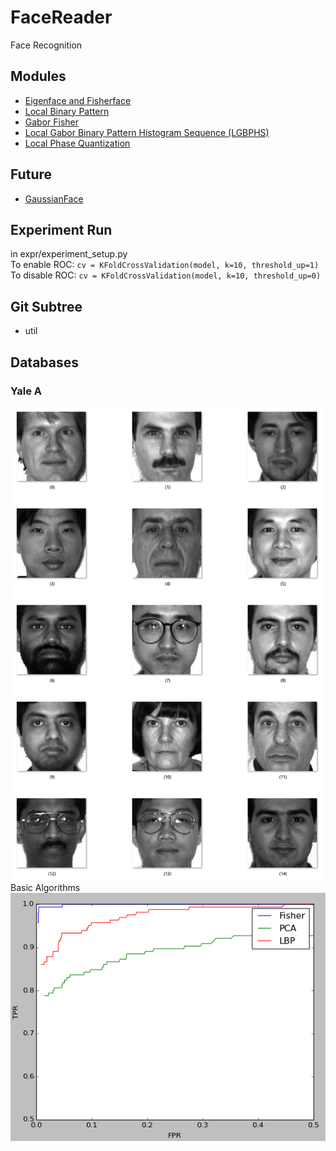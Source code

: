 # FaceReader
Face Recognition  

## Modules
* [Eigenface and Fisherface](http://www.cs.columbia.edu/~belhumeur/journal/fisherface-pami97.pdf)
* [Local Binary Pattern](http://docs.opencv.org/modules/contrib/doc/facerec/facerec_tutorial.html#local-binary-patterns-histograms)
* [Gabor Fisher](http://citeseerx.ist.psu.edu/viewdoc/download?doi=10.1.1.1.7675&rep=rep1&type=pdf)
* [Local Gabor Binary Pattern Histogram Sequence (LGBPHS)](http://www.jdl.ac.cn/user/sgshan/pub/ICCV2005-ZhangShan-LGBP.pdf)
* [Local Phase Quantization](http://www.ee.oulu.fi/research/imag/mvg/files/pdf/ICISP08.pdf)  
## Future
* [GaussianFace](http://arxiv.org/pdf/1404.3840.pdf) 

## Experiment Run
in expr/experiment_setup.py  
To enable ROC: `cv = KFoldCrossValidation(model, k=10, threshold_up=1)`  
To disable ROC: `cv = KFoldCrossValidation(model, k=10, threshold_up=0)`  

## Git Subtree
* util 

## Databases
### Yale A 
![](/img/yale_a.png)
Basic Algorithms  
![](/img/basics.png)